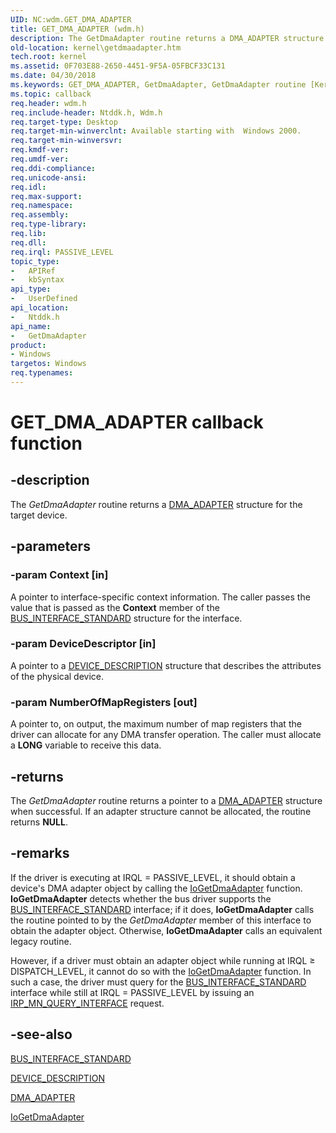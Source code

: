 ```yaml
---
UID: NC:wdm.GET_DMA_ADAPTER
title: GET_DMA_ADAPTER (wdm.h)
description: The GetDmaAdapter routine returns a DMA_ADAPTER structure for the target device.
old-location: kernel\getdmaadapter.htm
tech.root: kernel
ms.assetid: 0F703E88-2650-4451-9F5A-05FBCF33C131
ms.date: 04/30/2018
ms.keywords: GET_DMA_ADAPTER, GetDmaAdapter, GetDmaAdapter routine [Kernel-Mode Driver Architecture], drvr_interface_5c7fd89d-0b6c-45e7-8559-8666f43beb9a.xml, kernel.busgetdmaadapter, kernel.getdmaadapter, ntddk/GetDmaAdapter
ms.topic: callback
req.header: wdm.h
req.include-header: Ntddk.h, Wdm.h
req.target-type: Desktop
req.target-min-winverclnt: Available starting with  Windows 2000.
req.target-min-winversvr: 
req.kmdf-ver: 
req.umdf-ver: 
req.ddi-compliance: 
req.unicode-ansi: 
req.idl: 
req.max-support: 
req.namespace: 
req.assembly: 
req.type-library: 
req.lib: 
req.dll: 
req.irql: PASSIVE_LEVEL
topic_type:
-	APIRef
-	kbSyntax
api_type:
-	UserDefined
api_location:
-	Ntddk.h
api_name:
-	GetDmaAdapter
product:
- Windows
targetos: Windows
req.typenames: 
---
```


# GET_DMA_ADAPTER callback function


## -description


The <i>GetDmaAdapter</i> routine returns a <a href="https://msdn.microsoft.com/library/windows/hardware/ff544062">DMA_ADAPTER</a> structure for the target device. 


## -parameters




### -param Context [in]

A pointer to interface-specific context information. The caller passes the value that is passed as the <b>Context</b> member of the <a href="https://msdn.microsoft.com/library/windows/hardware/ff540707">BUS_INTERFACE_STANDARD</a> structure for the interface.


### -param DeviceDescriptor [in]

A pointer to a <a href="https://msdn.microsoft.com/library/windows/hardware/ff543107">DEVICE_DESCRIPTION</a> structure that describes the attributes of the physical device. 


### -param NumberOfMapRegisters [out]

A pointer to, on output, the maximum number of map registers that the driver can allocate for any DMA transfer operation. The caller must allocate a <b>LONG</b> variable to receive this data.


## -returns



The <i>GetDmaAdapter</i> routine returns a pointer to a <a href="https://msdn.microsoft.com/library/windows/hardware/ff544062">DMA_ADAPTER</a> structure when successful. If an adapter structure cannot be allocated, the routine returns <b>NULL</b>.




## -remarks



If the driver is executing at IRQL = PASSIVE_LEVEL, it should obtain a device's DMA adapter object by calling the <a href="https://msdn.microsoft.com/library/windows/hardware/ff549220">IoGetDmaAdapter</a> function. <b>IoGetDmaAdapter</b> detects whether the bus driver supports the <a href="https://msdn.microsoft.com/library/windows/hardware/ff540707">BUS_INTERFACE_STANDARD</a> interface; if it does, <b>IoGetDmaAdapter</b> calls the routine pointed to by the <i>GetDmaAdapter</i> member of this interface to obtain the adapter object. Otherwise, <b>IoGetDmaAdapter</b> calls an equivalent legacy routine.

However, if a driver must obtain an adapter object while running at IRQL ≥ DISPATCH_LEVEL, it cannot do so with the <a href="https://msdn.microsoft.com/library/windows/hardware/ff549220">IoGetDmaAdapter</a> function. In such a case, the driver must query for the <a href="https://msdn.microsoft.com/library/windows/hardware/ff540707">BUS_INTERFACE_STANDARD</a> interface while still at IRQL = PASSIVE_LEVEL by issuing an <a href="https://msdn.microsoft.com/library/windows/hardware/ff551687">IRP_MN_QUERY_INTERFACE</a> request.




## -see-also




<a href="https://msdn.microsoft.com/library/windows/hardware/ff540707">BUS_INTERFACE_STANDARD</a>



<a href="https://msdn.microsoft.com/library/windows/hardware/ff543107">DEVICE_DESCRIPTION</a>



<a href="https://msdn.microsoft.com/library/windows/hardware/ff544062">DMA_ADAPTER</a>



<a href="https://msdn.microsoft.com/library/windows/hardware/ff549220">IoGetDmaAdapter</a>
 

 

